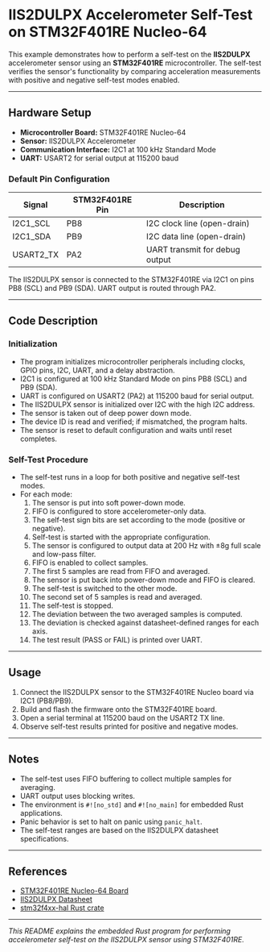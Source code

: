 # IIS2DULPX Accelerometer Self-Test on STM32F401RE Nucleo-64

This example demonstrates how to perform a self-test on the **IIS2DULPX** accelerometer sensor using an **STM32F401RE** microcontroller. The self-test verifies the sensor's functionality by comparing acceleration measurements with positive and negative self-test modes enabled.

---

## Hardware Setup

- **Microcontroller Board:** STM32F401RE Nucleo-64
- **Sensor:** IIS2DULPX Accelerometer
- **Communication Interface:** I2C1 at 100 kHz Standard Mode
- **UART:** USART2 for serial output at 115200 baud

### Default Pin Configuration

| Signal       | STM32F401RE Pin | Description                    |
|--------------|-----------------|-------------------------------|
| I2C1_SCL     | PB8             | I2C clock line (open-drain)   |
| I2C1_SDA     | PB9             | I2C data line (open-drain)    |
| USART2_TX    | PA2             | UART transmit for debug output|

The IIS2DULPX sensor is connected to the STM32F401RE via I2C1 on pins PB8 (SCL) and PB9 (SDA). UART output is routed through PA2.

---

## Code Description

### Initialization

- The program initializes microcontroller peripherals including clocks, GPIO pins, I2C, UART, and a delay abstraction.
- I2C1 is configured at 100 kHz Standard Mode on pins PB8 (SCL) and PB9 (SDA).
- UART is configured on USART2 (PA2) at 115200 baud for serial output.
- The IIS2DULPX sensor is initialized over I2C with the high I2C address.
- The sensor is taken out of deep power down mode.
- The device ID is read and verified; if mismatched, the program halts.
- The sensor is reset to default configuration and waits until reset completes.

### Self-Test Procedure

- The self-test runs in a loop for both positive and negative self-test modes.
- For each mode:
  1. The sensor is put into soft power-down mode.
  2. FIFO is configured to store accelerometer-only data.
  3. The self-test sign bits are set according to the mode (positive or negative).
  4. Self-test is started with the appropriate configuration.
  5. The sensor is configured to output data at 200 Hz with ±8g full scale and low-pass filter.
  6. FIFO is enabled to collect samples.
  7. The first 5 samples are read from FIFO and averaged.
  8. The sensor is put back into power-down mode and FIFO is cleared.
  9. The self-test is switched to the other mode.
  10. The second set of 5 samples is read and averaged.
  11. The self-test is stopped.
  12. The deviation between the two averaged samples is computed.
  13. The deviation is checked against datasheet-defined ranges for each axis.
  14. The test result (PASS or FAIL) is printed over UART.

---

## Usage

1. Connect the IIS2DULPX sensor to the STM32F401RE Nucleo board via I2C1 (PB8/PB9).
2. Build and flash the firmware onto the STM32F401RE board.
3. Open a serial terminal at 115200 baud on the USART2 TX line.
4. Observe self-test results printed for positive and negative modes.

---

## Notes

- The self-test uses FIFO buffering to collect multiple samples for averaging.
- UART output uses blocking writes.
- The environment is `#![no_std]` and `#![no_main]` for embedded Rust applications.
- Panic behavior is set to halt on panic using `panic_halt`.
- The self-test ranges are based on the IIS2DULPX datasheet specifications.

---

## References

- [STM32F401RE Nucleo-64 Board](https://www.st.com/en/evaluation-tools/nucleo-f401re.html)
- [IIS2DULPX Datasheet](https://www.st.com/resource/en/datasheet/lis2dulpx.pdf)
- [stm32f4xx-hal Rust crate](https://docs.rs/stm32f4xx-hal)

---

*This README explains the embedded Rust program for performing accelerometer self-test on the IIS2DULPX sensor using STM32F401RE.*
